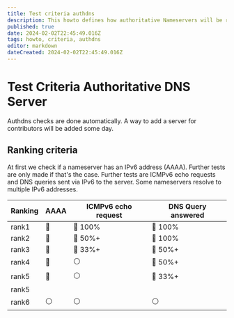 ```yaml
---
title: Test criteria authdns
description: This howto defines how authoritative Nameservers will be ranked
published: true
date: 2024-02-02T22:45:49.016Z
tags: howto, criteria, authdns
editor: markdown
dateCreated: 2024-02-02T22:45:49.016Z
---
```


# Test Criteria Authoritative DNS Server

Authdns checks are done automatically. A way to add a server for contributors will be added some day. 


## Ranking criteria
At first we check if a nameserver has an IPv6 address (AAAA). Further tests are only made if that's the case. Further tests are ICMPv6 echo requests and DNS queries sent via IPv6 to the server. Some nameservers resolve to multiple IPv6 addresses.

| Ranking | AAAA | ICMPv6 echo request | DNS Query answered | 
| - | - | - | - | 
| rank1 | :radio_button:| :radio_button: 100% | :radio_button: 100%  | 
| rank2 | :radio_button: | :radio_button: 50%+ | :radio_button: 100% |
| rank3 | :radio_button: | :radio_button: 33%+ | :radio_button: 50%+ |
| rank4 | :radio_button: | :white_circle: | :radio_button: 50%+ |
| rank5 | :radio_button: | :white_circle: | :radio_button: 33%+ | 
| rank5 |  |  |  |
| rank6 | :white_circle: | :white_circle: | :white_circle: |